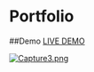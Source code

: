 # Portfolio


##Demo
[LIVE DEMO](https://gilded-chebakia-670aaf.netlify.app/)


[![Capture3.png](https://i.postimg.cc/LXf9MQSm/Capture3.png)](https://postimg.cc/vgYFrzDK)
